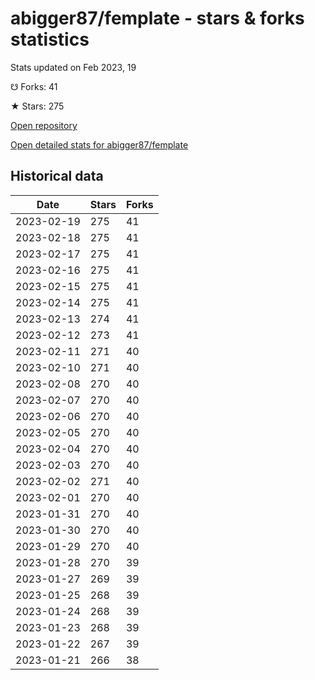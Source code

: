 # abigger87/femplate - stars & forks statistics

Stats updated on Feb 2023, 19

☋ Forks: 41

★ Stars: 275

[Open repository](https://github.com/abigger87/femplate)

[Open detailed stats for abigger87/femplate](https://reviewgithub.com/rep/abigger87/femplate)

## Historical data
| Date | Stars | Forks |
|------|-------|-------|
| 2023-02-19 | 275 | 41 | 
| 2023-02-18 | 275 | 41 | 
| 2023-02-17 | 275 | 41 | 
| 2023-02-16 | 275 | 41 | 
| 2023-02-15 | 275 | 41 | 
| 2023-02-14 | 275 | 41 | 
| 2023-02-13 | 274 | 41 | 
| 2023-02-12 | 273 | 41 | 
| 2023-02-11 | 271 | 40 | 
| 2023-02-10 | 271 | 40 | 
| 2023-02-08 | 270 | 40 | 
| 2023-02-07 | 270 | 40 | 
| 2023-02-06 | 270 | 40 | 
| 2023-02-05 | 270 | 40 | 
| 2023-02-04 | 270 | 40 | 
| 2023-02-03 | 270 | 40 | 
| 2023-02-02 | 271 | 40 | 
| 2023-02-01 | 270 | 40 | 
| 2023-01-31 | 270 | 40 | 
| 2023-01-30 | 270 | 40 | 
| 2023-01-29 | 270 | 40 | 
| 2023-01-28 | 270 | 39 | 
| 2023-01-27 | 269 | 39 | 
| 2023-01-25 | 268 | 39 | 
| 2023-01-24 | 268 | 39 | 
| 2023-01-23 | 268 | 39 | 
| 2023-01-22 | 267 | 39 | 
| 2023-01-21 | 266 | 38 | 

